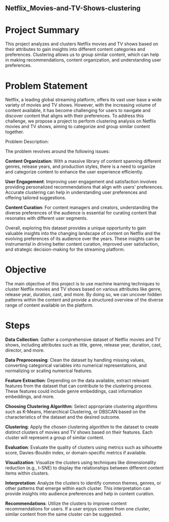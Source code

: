 ## Netflix_Movies-and-TV-Shows-clustering


# Project Summary
This project analyzes and clusters Netflix movies and TV shows based on their attributes to gain insights into different content categories and preferences. Clustering allows us to group similar content, which can help in making recommendations, content organization, and understanding user preferences.

# Problem Statement
Netflix, a leading global streaming platform, offers its vast user base a wide variety of movies and TV shows. However, with the increasing volume of content available, it has become challenging for users to navigate and discover content that aligns with their preferences. To address this challenge, we propose a project to perform clustering analysis on Netflix movies and TV shows, aiming to categorize and group similar content together.

Problem Description:

The problem revolves around the following issues:

**Content Organization**: With a massive library of content spanning different genres, release years, and production styles, there is a need to organize and categorize content to enhance the user experience efficiently.

**User Engagement**: Improving user engagement and satisfaction involves providing personalized recommendations that align with users' preferences. Accurate clustering can help in understanding user preferences and offering tailored suggestions.

**Content Curation**: For content managers and creators, understanding the diverse preferences of the audience is essential for curating content that resonates with different user segments.

Overall, exploring this dataset provides a unique opportunity to gain valuable insights into the changing landscape of content on Netflix and the evolving preferences of its audience over the years. These insights can be instrumental in driving better content curation, improved user satisfaction, and strategic decision-making for the streaming platform.

# Objective
The main objective of this project is to use machine learning techniques to cluster Netflix movies and TV shows based on various attributes like genre, release year, duration, cast, and more. By doing so, we can uncover hidden patterns within the content and provide a structured overview of the diverse range of content available on the platform.

# Steps

**Data Collection**: Gather a comprehensive dataset of Netflix movies and TV shows, including attributes such as title, genre, release year, duration, cast, director, and more.

**Data Preprocessing**: Clean the dataset by handling missing values, converting categorical variables into numerical representations, and normalizing or scaling numerical features.

**Feature Extraction**: Depending on the data available, extract relevant features from the dataset that can contribute to the clustering process. These features could include genre embeddings, cast information embeddings, and more.

**Choosing Clustering Algorithm**: Select appropriate clustering algorithms such as K-Means, Hierarchical Clustering, or DBSCAN based on the characteristics of the dataset and the desired outcome.

**Clustering**: Apply the chosen clustering algorithm to the dataset to create distinct clusters of movies and TV shows based on their features. Each cluster will represent a group of similar content.

**Evaluation**: Evaluate the quality of clusters using metrics such as silhouette score, Davies-Bouldin index, or domain-specific metrics if available.

**Visualization**: Visualize the clusters using techniques like dimensionality reduction (e.g., t-SNE) to display the relationships between different content items within clusters.

**Interpretation**: Analyze the clusters to identify common themes, genres, or other patterns that emerge within each cluster. This interpretation can provide insights into audience preferences and help in content curation.

**Recommendations**: Utilize the clusters to improve content recommendations for users. If a user enjoys content from one cluster, similar content from the same cluster can be suggested.


